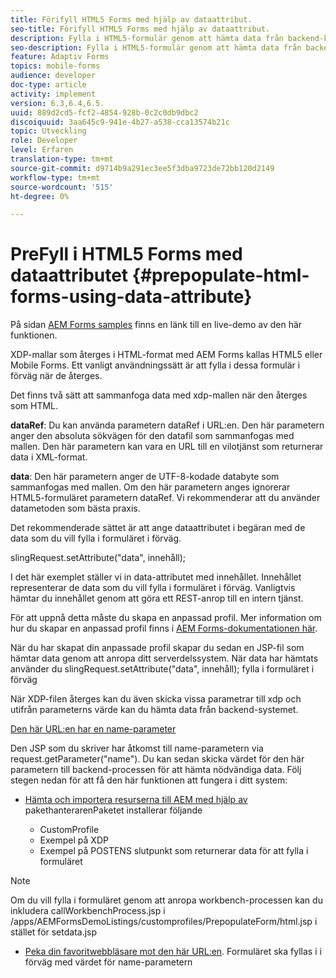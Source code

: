 ```yaml
---
title: Förifyll HTML5 Forms med hjälp av dataattribut.
seo-title: Förifyll HTML5 Forms med hjälp av dataattribut.
description: Fylla i HTML5-formulär genom att hämta data från backend-källan.
seo-description: Fylla i HTML5-formulär genom att hämta data från backend-källan.
feature: Adaptiv Forms
topics: mobile-forms
audience: developer
doc-type: article
activity: implement
version: 6.3,6.4,6.5.
uuid: 889d2cd5-fcf2-4854-928b-0c2c0db9dbc2
discoiquuid: 3aa645c9-941e-4b27-a538-cca13574b21c
topic: Utveckling
role: Developer
level: Erfaren
translation-type: tm+mt
source-git-commit: d9714b9a291ec3ee5f3dba9723de72bb120d2149
workflow-type: tm+mt
source-wordcount: '515'
ht-degree: 0%

---
```



# PreFyll i HTML5 Forms med dataattributet {#prepopulate-html-forms-using-data-attribute}

På sidan [AEM Forms samples](https://forms.enablementadobe.com/content/samples/samples.html?query=0) finns en länk till en live-demo av den här funktionen.

XDP-mallar som återges i HTML-format med AEM Forms kallas HTML5 eller Mobile Forms. Ett vanligt användningssätt är att fylla i dessa formulär i förväg när de återges.

Det finns två sätt att sammanfoga data med xdp-mallen när den återges som HTML.

**dataRef**: Du kan använda parametern dataRef i URL:en. Den här parametern anger den absoluta sökvägen för den datafil som sammanfogas med mallen. Den här parametern kan vara en URL till en vilotjänst som returnerar data i XML-format.

**data**: Den här parametern anger de UTF-8-kodade databyte som sammanfogas med mallen. Om den här parametern anges ignorerar HTML5-formuläret parametern dataRef. Vi rekommenderar att du använder datametoden som bästa praxis.

Det rekommenderade sättet är att ange dataattributet i begäran med de data som du vill fylla i formuläret i förväg.

slingRequest.setAttribute(&quot;data&quot;, innehåll);

I det här exemplet ställer vi in data-attributet med innehållet. Innehållet representerar de data som du vill fylla i formuläret i förväg. Vanligtvis hämtar du innehållet genom att göra ett REST-anrop till en intern tjänst.

För att uppnå detta måste du skapa en anpassad profil. Mer information om hur du skapar en anpassad profil finns i [AEM Forms-dokumentationen här](https://helpx.adobe.com/aem-forms/6/html5-forms/custom-profile.html).

När du har skapat din anpassade profil skapar du sedan en JSP-fil som hämtar data genom att anropa ditt serverdelssystem. När data har hämtats använder du slingRequest.setAttribute(&quot;data&quot;, innehåll); fylla i formuläret i förväg

När XDP-filen återges kan du även skicka vissa parametrar till xdp och utifrån parameterns värde kan du hämta data från backend-systemet.

[Den här URL:en har en name-parameter](http://localhost:4502/content/dam/formsanddocuments/PrepopulateMobileForm.xdp/jcr:content?name=john)

Den JSP som du skriver har åtkomst till name-parametern via request.getParameter(&quot;name&quot;). Du kan sedan skicka värdet för den här parametern till backend-processen för att hämta nödvändiga data.
Följ stegen nedan för att få den här funktionen att fungera i ditt system:

* [Hämta och importera resurserna till AEM med hjälp av ](assets/prepopulatemobileform.zip)
pakethanterarenPaketet installerar följande

   * CustomProfile
   * Exempel på XDP
   * Exempel på POSTENS slutpunkt som returnerar data för att fylla i formuläret

>[!NOTE]
>
>Om du vill fylla i formuläret genom att anropa workbench-processen kan du inkludera callWorkbenchProcess.jsp i /apps/AEMFormsDemoListings/customprofiles/PrepopulateForm/html.jsp i stället för setdata.jsp

* [Peka din favoritwebbläsare mot den här URL:en](http://localhost:4502/content/dam/formsanddocuments/PrepopulateMobileForm.xdp/jcr:content?name=Adobe%20Systems). Formuläret ska fyllas i i förväg med värdet för name-parametern
